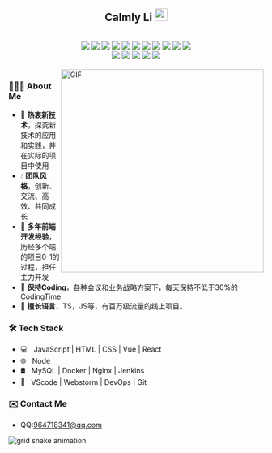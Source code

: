 
<p align="center">
<h2 align="center">Calmly Li <img src="https://cdn.jsdelivr.net/gh/MaleWeb/picture/images/techblog/hi.gif" width="25"></h2>
</p>
</br>
<div align="center">
  <img src="https://img.shields.io/badge/-JavaScript-f6da1c?style=flat&logo=javascript&logoColor=white">
  <img src="https://img.shields.io/badge/-TypeScript-2b6dbf?style=flat&logo=typescript&logoColor=white">
  <img src="https://img.shields.io/badge/-Vue-46b882?style=flat&logo=vue.js&logoColor=white">
  <img src="https://img.shields.io/badge/-React-00b4ce?style=flat&logo=react&logoColor=white">
  <img src="https://img.shields.io/badge/-Angular-DD0031?style=flat&logo=angular&logoColor=white">
  <img src="https://img.shields.io/badge/-Next-black?style=flat&logo=next.js&logoColor=white">
  <img src="https://img.shields.io/badge/-Node.js-3C873A?style=flat&logo=Node.js&logoColor=white">
  <img src="https://img.shields.io/badge/-Koa-33333D?style=flat&logo=koa&logoColor=white">
  <img src="https://img.shields.io/badge/-Go-00ADD8?style=flat&logo=go&logoColor=white">
  <img src="https://img.shields.io/badge/wechat_miniprogram-09b955?style=flat&logo=wechat&logoColor=white">
  <img src="https://img.shields.io/badge/-less-bf608e?style=flat&logo=less&logoColor=white">
</div>

<div align="center">
  <img src="https://img.shields.io/badge/-Git-ee462c?style=flat&logo=git&logoColor=white">
  <img src="https://img.shields.io/badge/-Nginx-408e43?style=flat&logo=nginx&logoColor=white">
  <img src="https://img.shields.io/badge/-Docker-218bea?style=flat&logo=docker&logoColor=white">
  <img src="https://img.shields.io/badge/-Github-black?style=flat&logo=github">
  <img src="https://img.shields.io/badge/-Jenkins-b3392d?style=flat&logo=jenkins&logoColor=white">
</div>

<br />

<img align="right" alt="GIF" src="https://github.com/devSouvik/devSouvik/blob/master/gif4.gif?raw=true" width="400"/>

<h3>👨🏻‍💻 About Me </h3>  

- 🍃 **热衷新技术**，探究新技术的应用和实践，并在实际的项目中使用 
- 💧 **团队风格**，创新、交流、高效、共同成长 
- 🚀 **多年前端开发经验**，历经多个端的项目0-1的过程，担任主力开发 
- 🤖 **保持Coding**，各种会议和业务战略方案下，每天保持不低于30%的CodingTime  
- 🎯 **擅长语言**，TS，JS等，有百万级流量的线上项目。

<h3>🛠 Tech Stack</h3>

- 💻 &nbsp; JavaScript | HTML | CSS | Vue | React
- 🌐 &nbsp; Node 
- 🛢 &nbsp; MySQL  | Docker | Nginx | Jenkins
- 🔧 &nbsp; VScode | Webstorm | DevOps | Git

<h3>✉️ Contact Me</h3>

- QQ:964718341@qq.com


![grid snake animation](https://cdn.jsdelivr.net/gh/MaleWeb/picture/images/techblog/commits.svg)

